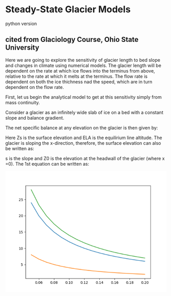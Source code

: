 Steady-State Glacier Models
===
python version
  
cited from Glaciology Course, Ohio State University
---
Here we are going to explore the sensitivity of glacier length to bed slope and changes in climate using numerical models. The glacier length will be dependent on the rate at which ice flows into the terminus from above, relative to the rate at which it melts at the terminus. The flow rate is dependent on both the ice thichness nad the speed, which are in turn dependent on the flow rate.

First, let us begin the analytical model to get at this sensitivity simply from mass continuity.

Consider a glacier as an infinitely wide slab of ice on a bed with a constant slope and balance gradient.

The net specific balance at any elevation on the glacier is then given by:

Here Zs is the surface elevation and ELA is the equilirium line altitude. The glacier is sloping the x-direction, therefore, the surface elevation can also be written as:

s is the slope and Z0 is the elevation at the headwall of the glacier (where x =0). The 1st equation can be written as:

![image](https://github.com/egalistmir/TPGM/blob/master/test/test0826.png)
